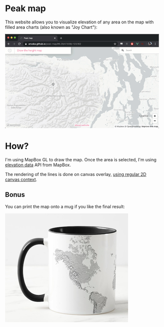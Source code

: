 # Peak map

This website allows you to visualize elevation of any area on the map with 
filled area charts (also known as "Joy Chart"):

![quick demo](images/quick_demo.gif)

# How?

I'm using MapBox GL to draw the map. Once the area is selected, I'm using [elevation data](https://docs.mapbox.com/help/troubleshooting/access-elevation-data/) API from MapBox.

The rendering of the lines is done on canvas overlay, [using regular 2D canvas context](https://github.com/anvaka/peak-map/blob/master/src/lib/createHeightMapRenderer.js).

## Bonus

You can print the map onto a mug if you like the final result:

![demo](images/zazzle_mug.png)
